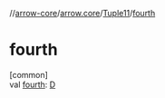 //[arrow-core](../../../index.md)/[arrow.core](../index.md)/[Tuple11](index.md)/[fourth](fourth.md)

# fourth

[common]\
val [fourth](fourth.md): [D](index.md)
